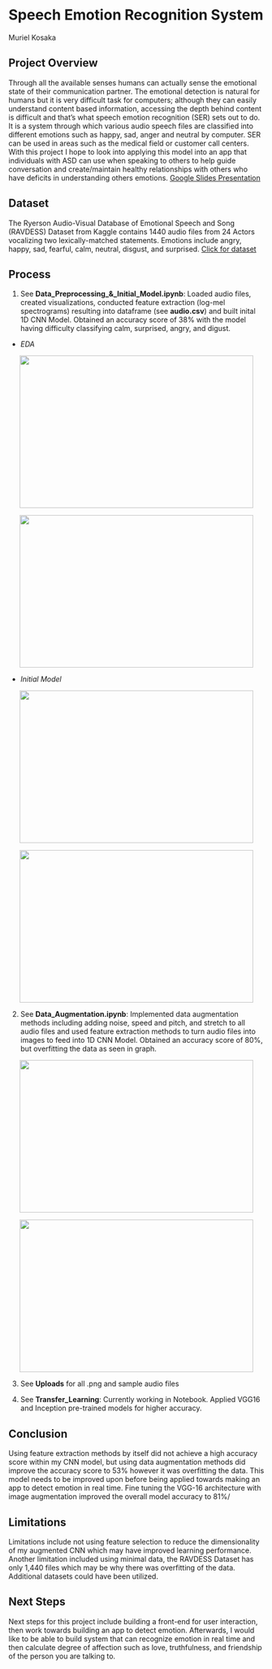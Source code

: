 # Speech Emotion Recognition System
Muriel Kosaka

## Project Overview

Through all the available senses humans can actually sense the emotional state of their communication partner. The emotional detection is natural for humans but it is very difficult task for computers; although they can easily understand content based information, accessing the depth behind content is difficult and that’s what speech emotion recognition (SER) sets out to do. It is a system through which various audio speech files are classified into different emotions such as happy, sad, anger and neutral by computer. SER can be used in areas such as the medical field or customer call centers. With this project I hope to look into applying this model into an app that individuals with ASD can use when speaking to others to help guide conversation and create/maintain healthy relationships with others who have deficits in understanding others emotions. [Google Slides Presentation](https://docs.google.com/presentation/d/1Wuq1SE67ff2-nxySTf2Iay_zfmBIeJQgHpufavLNN4A/edit?usp=sharing)

## Dataset
The Ryerson Audio-Visual Database of Emotional Speech and Song (RAVDESS) Dataset from Kaggle contains 1440 audio files from 24 Actors vocalizing two lexically-matched statements. Emotions include angry, happy, sad, fearful, calm, neutral, disgust, and surprised. [Click for dataset](https://www.kaggle.com/uwrfkaggler/ravdess-emotional-speech-audio)


## Process

1)	See **Data_Preprocessing_&_Initial_Model.ipynb**: Loaded audio files, created visualizations, conducted feature extraction (log-mel spectrograms) resulting into dataframe (see **audio.csv**) and built inital 1D CNN Model. Obtained an accuracy score of 38% with the model having difficulty classifying calm, surprised, angry, and digust.

- *EDA*


<p align="center">
  <img width="460" height="300" src="https://github.com/mkosaka1/capstone_project/blob/master/Uploads/EDA_Photos/Waveplot_FemaleCalm.png">
</p>


<p align="center">
  <img width="460" height="300" src="https://github.com/mkosaka1/capstone_project/blob/master/Uploads/EDA_Photos/MelSpec_FemaleCalm.png">
</p>


- *Initial Model*


<p align="center">
  <img width="460" height="300" src="https://github.com/mkosaka1/capstone_project/blob/master/Uploads/Initial_%26_Augmented_Model_Photos/Initial_Model_Accuracy.png">
</p>


<p align="center">
  <img width="460" height="300" src="https://github.com/mkosaka1/capstone_project/blob/master/Uploads/Initial_%26_Augmented_Model_Photos/Initial_Model_Confusion_Matrix.png">
</p>

2)	See **Data_Augmentation.ipynb**: Implemented data augmentation methods including adding noise, speed and pitch, and stretch to all audio files and used feature extraction methods to turn audio files into images to feed into 1D CNN Model. Obtained an accuracy score of 80%, but overfitting the data as seen in graph.


<p align="center">
  <img width="460" height="300" src="https://github.com/mkosaka1/capstone_project/blob/master/Uploads/Initial_%26_Augmented_Model_Photos/Augmented_Model_Accuracy.png">
</p>


<p align="center">
  <img width="460" height="300" src="https://github.com/mkosaka1/capstone_project/blob/master/Uploads/Initial_%26_Augmented_Model_Photos/Augmented_Model_Confusion_Matrix.png">
</p>

3)	See **Uploads** for all .png and sample audio files

4)	See **Transfer_Learning**: Currently working in Notebook. Applied VGG16 and Inception pre-trained models for higher accuracy.

## Conclusion
Using feature extraction methods by itself did not achieve a high accuracy score within my CNN model, but using data augmentation methods did improve the accuracy score to 53% however it was overfitting the data. This model needs to be improved upon before being applied towards making an app to detect emotion in real time. Fine tuning the VGG-16 architecture with image augmentation improved the overall model accuracy to 81%/

## Limitations
Limitations include not using feature selection to reduce the dimensionality of my augmented CNN which may have improved learning performance. Another limitation included using minimal data, the RAVDESS Dataset has only 1,440 files which may be why there was overfitting of the data. Additional datasets could have been utilized.

## Next Steps

Next steps for this project include building a front-end for user interaction, then work towards building an app to detect emotion. Afterwards, I would like to be able to build system that can recognize emotion in real time and then calculate degree of affection such as love, truthfulness, and friendship of the person you are talking to.
